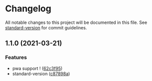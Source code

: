 # Changelog

All notable changes to this project will be documented in this file. See [standard-version](https://github.com/conventional-changelog/standard-version) for commit guidelines.

## 1.1.0 (2021-03-21)

### Features

- pwa support ! ([62c3f95](https://github.com/FabienGreard/front-end-rocks-boilerplate/commit/62c3f9556f39fa11668b22efc48be598f8943f5f))
- standard-version ([c87898a](https://github.com/FabienGreard/front-end-rocks-boilerplate/commit/c87898aa82c8d43b2409c118bf9f5c092b22666f))
